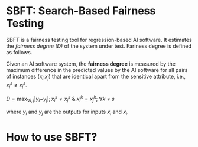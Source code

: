 # SBFT: Search-Based Fairness Testing
SBFT is a fairness testing tool for regression-based AI software. It estimates the _fairness degree (D)_ of the system under test. Fariness degree is defined as follows.

Given an AI software system, the **fairness degree** is measured by the
maximum difference in the predicted values by the AI software for all
pairs of instances (*x*<sub>*i*</sub>,*x*<sub>*j*</sub>) that are
identical apart from the sensitive attribute, i.e.,
*x*<sub>*i*</sub><sup>*s*</sup> ≠ *x*<sub>*j*</sub><sup>*s*</sup>.

*D* = max<sub>∀*i*, *j*</sub>\|*y*<sub>*i*</sub>−*y*<sub>*j*</sub>\|; *x*<sub>*i*</sub><sup>*s*</sup> ≠ *x*<sub>*j*</sub><sup>*s*</sup> & *x*<sub>*i*</sub><sup>*k*</sup> = *x*<sub>*j*</sub><sup>*k*</sup>; ∀*k* ≠ *s*

where *y*<sub>*i*</sub> and *y*<sub>*j*</sub> are the outputs for inputs *x*<sub>*i*</sub> and *x*<sub>*i*</sub>.

# How to use SBFT?

